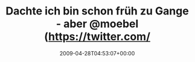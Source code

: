 ---
retweeted: false
source: <a href="http://twitter.com" rel="nofollow">Twitter Web Client</a>
entities:
  hashtags:
  - text: office
    indices:
    - '85'
    - '92'
  symbols: []
  user_mentions:
  - name: Moebel
    screen_name: moebel
    indices:
    - '42'
    - '49'
    id_str: '12358312'
    id: '12358312'
  urls: []
display_text_range:
- '0'
- '92'
favorite_count: '0'
id_str: '1636377050'
truncated: false
retweet_count: '0'
id: '1636377050'
created_at: Tue Apr 28 04:53:07 +0000 2009
favorited: false
full_text: 'Dachte ich bin schon früh zu Gange - aber [@moebel](https://twitter.com/moebel)
  war auch schon schwer am arbeiten. #office'
lang: de
tags:
- office
- pesos/twitter
date: '2009-04-28T04:53:07+00:00'
src: https://twitter.com/bascht/status/1636377050
original_url: https://twitter.com/bascht/status/1636377050
type: twitter_tweet
text: 'Dachte ich bin schon früh zu Gange - aber [@moebel](https://twitter.com/moebel)
  war auch schon schwer am arbeiten. #office'
title: Dachte ich bin schon früh zu Gange - aber @moebel (https://twitter.com/

---